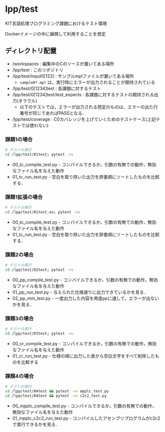 # lpp/test
KIT言語処理プログラミング課題におけるテスト環境

Dockerイメージの中に展開して利用することを想定

## ディレクトリ配置

* /workspaces : 編集中のCのソースが置いてある場所
* /lpp/test   : このリポジトリ
* /lpp/test/input0[123] : サンプルmplファイルが置いてある場所
  * `sample0*.mpl` は，実行時にエラーが出力されることが期待されている
* /lpp/test/0[1234]test : 各課題に対するテスト
* /lpp/test/0[1234]test/test_expects : 各課題に対するテストの期待される出力(オラクル)
  * 以下のテストでは，エラーが出力される想定のものは，エラーの出た行番号が同じであればPASSとなる．
* /lpp/test/coverage : C0カバレッジを上げていくためのテストケース(上記テストでは使わない)

### 課題1の場合

```bash
# テストの実行
cd /lpp/test/01test; pytest -vv
```
* 00_tc_compile_test.py - コンパイルできるか，引数の有無での動作，無効なファイル名を与えた動作
* 01_tc_run_test.py - 空白を取り除いた出力を辞書順にソートしたものを比較する．

### 課題1拡張の場合

```bash
# テストの実行
cd /lpp/test/01test_ex; pytest -vv
```
* 00_tc_compile_test.py - コンパイルできるか，引数の有無での動作，無効なファイル名を与えた動作
* 01_tc_run_test.py - 空白を取り除いた出力を辞書順にソートしたものを比較する．

### 課題2の場合

```bash
# テストの実行
cd /lpp/test/02test; pytest -vv
```
* 00_pp_compile_test.py - コンパイルできるか，引数の有無での動作，無効なファイル名を与えた動作
* 01_pp_run_test.py - 与えられた仕様通りに出力できているかを見る．
* 02_pp_mm_test.py - 一度出力した内容を再度ppに通して，エラーが出ないかを見る．

### 課題3の場合

```bash
# テストの実行
cd /lpp/test/03test; pytest -vv
```
* 00_cr_compile_test.py - コンパイルできるか，引数の有無での動作，無効なファイル名を与えた動作
* 01_cr_run_test.py - 仕様の順に出力した表から空白文字をすべて削除したものを比較する

### 課題4の場合

```bash
# テストの実行
cd /lpp/test/04test && pytest -vv mpplc_test.py
cd /lpp/test/04test && pytest -vv c2c2_test.py

```
* 00_mpplc_compile_test.py - コンパイルできるか，引数の有無での動作，無効なファイル名を与えた動作
* 01_mpplc_c2c2_run_test.py - コンパイルしたアセンブリプログラムがc2c2で実行できるかを見る．
